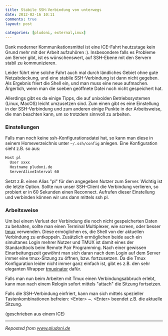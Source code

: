 ```yaml
---
title: Stabile SSH-Verbindung von unterwegs
date: 2012-02-16 10:11
comments: true
layout: post

categories: [pludoni, external,inux]
---
```


Dank moderner Kommunikationsmittel ist eine ICE-Fahrt heutzutage kein Grund mehr mit der Arbeit aufzuhören :). Insbesondere falls es Probleme am Server gibt, ist es wünschenswert, auf SSH-Ebene mit den Servern stabil zu kommunizieren.

Leider führt eine solche Fahrt auch mal durch ländliches Gebiet ohne gute Netzabdeckung, und eine stabile SSH-Verbindung ist dann nicht gegeben. Als Ergebnis friert die Shell ein, und man muss eine neue aufmachen. Ärgerlich, wenn man die soeben geöffnete Datei noch nicht gespeichert hat.

Allerdings gibt es da einige Tipps, die auf unixoiden Betriebssystemen (Linux, MacOS) leicht umzusetzen sind. Zum einen gibt es eine Einstellung in der SSH-Verbindung und zum anderen einige Punkte in der Arbeitsweise, die man beachten kann, um so trotzdem sinnvoll zu arbeiten.

### Einstellungen

Falls man noch keine ssh-Konfigurationsdatei hat, so kann man diese in seinem
Homeverzeichnis unter ```~/.ssh/config``` anlegen. Eine Konfiguration sieht
z.B. so aus:

``` bash
Host pl
  User xxxx
  Hostname pludoni.de
  ServerAliveInterval 60
```



Setzt z.B. einen Alias "pl" für den angegeben Nutzer zum Server. Wichtig ist die letzte Option. Sollte nun unser SSH-Client die Verbindung verlieren, so probiert er in 60 Sekunden einen Reconnect. Aufrufen dieser Einstellung und verbinden können wir uns dann mittels ssh pl.

### Arbeitsweise

Um bei einem Verlust der Verbindung die noch nicht gespeicherten Daten zu behalten, sollte man einen Terminal Multiplexer, wie screen, oder besser [tmux](http://tmux.sourceforge.net/) verwenden. Diese ermöglichen es, die Shell von der aktuellen Verbindung zu entkoppeln. Zusätzlich ermöglichen beide auch ein simultanes Login mehrer Nutzer und TMUX ist damit eines der Standardtools beim Remote Pair Programming.
Nach einer gewissen Einarbeitungszeit gewöhnt man sich daran nach dem Login auf dem Server immer eine tmux-Sitzung zu öffnen, bzw. fortzusetzen. Da die Tmux Konfiguration leider nicht immer ganz einfach ist, gibt es z.B. den sehr eleganten Wrapper [tmuxinator](https://github.com/aziz/tmuxinator) dafür.

Falls man nun beim Arbeiten mit Tmux einen Verbindungsabbruch erlebt, kann man nach einem Relogin sofort mittels "attach" die Sitzung fortsetzen.

Falls die SSH-Verbindung einfriert, kann man sich mittels spezieller Tastenkombinationen befreien: &lt;Enter> ~. &lt;Enter> beendet z.B. die aktuelle Sitzung.

(geschrieben aus einem ICE)

---
<i>Reposted from <a href='http://www.pludoni.de/node/1088' rel='canonical'>www.pludoni.de</a></i>
